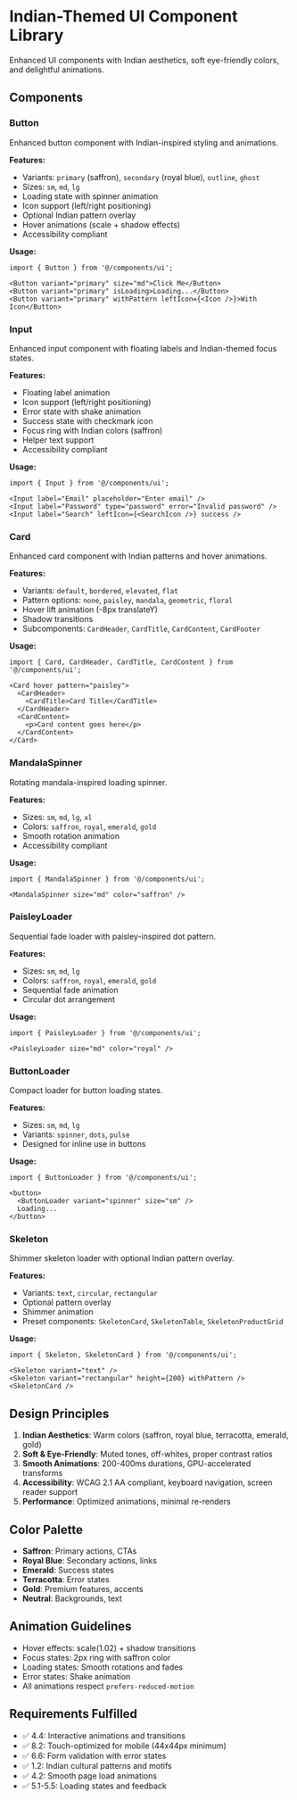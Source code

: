# Indian-Themed UI Component Library

Enhanced UI components with Indian aesthetics, soft eye-friendly colors, and delightful animations.

## Components

### Button
Enhanced button component with Indian-inspired styling and animations.

**Features:**
- Variants: `primary` (saffron), `secondary` (royal blue), `outline`, `ghost`
- Sizes: `sm`, `md`, `lg`
- Loading state with spinner animation
- Icon support (left/right positioning)
- Optional Indian pattern overlay
- Hover animations (scale + shadow effects)
- Accessibility compliant

**Usage:**
```tsx
import { Button } from '@/components/ui';

<Button variant="primary" size="md">Click Me</Button>
<Button variant="primary" isLoading>Loading...</Button>
<Button variant="primary" withPattern leftIcon={<Icon />}>With Icon</Button>
```

### Input
Enhanced input component with floating labels and Indian-themed focus states.

**Features:**
- Floating label animation
- Icon support (left/right positioning)
- Error state with shake animation
- Success state with checkmark icon
- Focus ring with Indian colors (saffron)
- Helper text support
- Accessibility compliant

**Usage:**
```tsx
import { Input } from '@/components/ui';

<Input label="Email" placeholder="Enter email" />
<Input label="Password" type="password" error="Invalid password" />
<Input label="Search" leftIcon={<SearchIcon />} success />
```

### Card
Enhanced card component with Indian patterns and hover animations.

**Features:**
- Variants: `default`, `bordered`, `elevated`, `flat`
- Pattern options: `none`, `paisley`, `mandala`, `geometric`, `floral`
- Hover lift animation (-8px translateY)
- Shadow transitions
- Subcomponents: `CardHeader`, `CardTitle`, `CardContent`, `CardFooter`

**Usage:**
```tsx
import { Card, CardHeader, CardTitle, CardContent } from '@/components/ui';

<Card hover pattern="paisley">
  <CardHeader>
    <CardTitle>Card Title</CardTitle>
  </CardHeader>
  <CardContent>
    <p>Card content goes here</p>
  </CardContent>
</Card>
```

### MandalaSpinner
Rotating mandala-inspired loading spinner.

**Features:**
- Sizes: `sm`, `md`, `lg`, `xl`
- Colors: `saffron`, `royal`, `emerald`, `gold`
- Smooth rotation animation
- Accessibility compliant

**Usage:**
```tsx
import { MandalaSpinner } from '@/components/ui';

<MandalaSpinner size="md" color="saffron" />
```

### PaisleyLoader
Sequential fade loader with paisley-inspired dot pattern.

**Features:**
- Sizes: `sm`, `md`, `lg`
- Colors: `saffron`, `royal`, `emerald`, `gold`
- Sequential fade animation
- Circular dot arrangement

**Usage:**
```tsx
import { PaisleyLoader } from '@/components/ui';

<PaisleyLoader size="md" color="royal" />
```

### ButtonLoader
Compact loader for button loading states.

**Features:**
- Sizes: `sm`, `md`, `lg`
- Variants: `spinner`, `dots`, `pulse`
- Designed for inline use in buttons

**Usage:**
```tsx
import { ButtonLoader } from '@/components/ui';

<button>
  <ButtonLoader variant="spinner" size="sm" />
  Loading...
</button>
```

### Skeleton
Shimmer skeleton loader with optional Indian pattern overlay.

**Features:**
- Variants: `text`, `circular`, `rectangular`
- Optional pattern overlay
- Shimmer animation
- Preset components: `SkeletonCard`, `SkeletonTable`, `SkeletonProductGrid`

**Usage:**
```tsx
import { Skeleton, SkeletonCard } from '@/components/ui';

<Skeleton variant="text" />
<Skeleton variant="rectangular" height={200} withPattern />
<SkeletonCard />
```

## Design Principles

1. **Indian Aesthetics**: Warm colors (saffron, royal blue, terracotta, emerald, gold)
2. **Soft & Eye-Friendly**: Muted tones, off-whites, proper contrast ratios
3. **Smooth Animations**: 200-400ms durations, GPU-accelerated transforms
4. **Accessibility**: WCAG 2.1 AA compliant, keyboard navigation, screen reader support
5. **Performance**: Optimized animations, minimal re-renders

## Color Palette

- **Saffron**: Primary actions, CTAs
- **Royal Blue**: Secondary actions, links
- **Emerald**: Success states
- **Terracotta**: Error states
- **Gold**: Premium features, accents
- **Neutral**: Backgrounds, text

## Animation Guidelines

- Hover effects: scale(1.02) + shadow transitions
- Focus states: 2px ring with saffron color
- Loading states: Smooth rotations and fades
- Error states: Shake animation
- All animations respect `prefers-reduced-motion`

## Requirements Fulfilled

- ✅ 4.4: Interactive animations and transitions
- ✅ 8.2: Touch-optimized for mobile (44x44px minimum)
- ✅ 6.6: Form validation with error states
- ✅ 1.2: Indian cultural patterns and motifs
- ✅ 4.2: Smooth page load animations
- ✅ 5.1-5.5: Loading states and feedback
